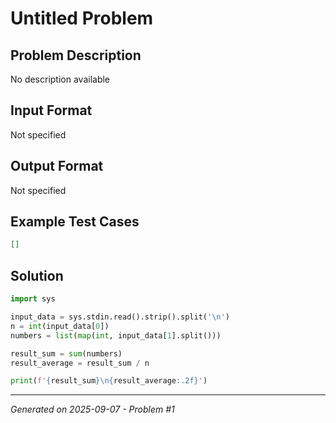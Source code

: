 # Untitled Problem

## Problem Description
No description available

## Input Format
Not specified

## Output Format
Not specified

## Example Test Cases
```json
[]
```

## Solution
```python
import sys

input_data = sys.stdin.read().strip().split('\n')
n = int(input_data[0])
numbers = list(map(int, input_data[1].split()))

result_sum = sum(numbers)
result_average = result_sum / n

print(f'{result_sum}\n{result_average:.2f}')
```

---
*Generated on 2025-09-07 - Problem #1*
